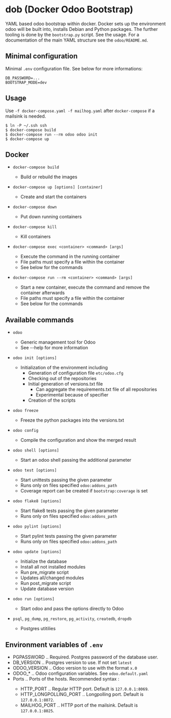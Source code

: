 dob (Docker Odoo Bootstrap)
===========================

YAML based odoo bootstrap within docker. Docker sets up the environment odoo will be built into, installs Debian and Python packages. The further tooling is done by the `bootstrap.py` script. See the usage. For a documentation of the main YAML structure see the `odoo/README.md`.

Minimal configuration
---------------------
Minimal `.env` configuration file. See below for more informations:

```
DB_PASSWORD=...
BOOTSTRAP_MODE=dev
```

Usage
-----

Use `-f docker-compose.yaml -f mailhog.yaml` after `docker-compose` if a mailsink is needed.

```
$ ln -P ~/.ssh ssh
$ docker-compose build
$ docker-compose run --rm odoo odoo init
$ docker-compose up

```

Docker
------

* `docker-compose build`
  - Build or rebuild the images

* `docker-compose up [options] [container]`
  - Create and start the containers

* `docker-compose down`
  - Put down running containers

* `docker-compose kill`
  - Kill containers

* `docker-compose exec <container> <command> [args]`
  - Execute the command in the running container
  - File paths must specify a file within the container
  - See below for the commands

* `docker-compose run --rm <container> <command> [args]`
  - Start a new container, execute the command and remove the container afterwards
  - File paths must specify a file within the container
  - See below for the commands

Available commands
------------------

* `odoo`
  - Generic management tool for Odoo
  - See --help for more information

* `odoo init [options]`
  - Initialization of the environment including
    * Generation of configuration file `etc/odoo.cfg`
    * Checking out of the repositories
    * Initial generation of versions.txt file
      + Can aggregate the requirements.txt file of all repositories
      + Experimental because of specifier
    * Creation of the scripts

* `odoo freeze`
  - Freeze the python packages into the versions.txt

* `odoo config`
  - Compile the configuration and show the merged result

* `odoo shell [options]`
  - Start an odoo shell passing the additional parameter

* `odoo test [options]`
  - Start unittests passing the given parameter
  - Runs only on files specified `odoo:addons_path`
  - Coverage report can be created if `bootstrap:coverage` is set

* `odoo flake8 [options]`
  - Start flake8 tests passing the given parameter
  - Runs only on files specified `odoo:addons_path`

* `odoo pylint [options]`
  - Start pylint tests passing the given parameter
  - Runs only on files specified `odoo:addons_path`

* `odoo update [options]`
  - Initialize the database
  - Install all not installed modules
  - Run pre_migrate script
  - Updates all/changed modules
  - Run post_migrate script
  - Update database version

* `odoo run [options]`
  - Start odoo and pass the options directly to Odoo

* `psql`, `pg_dump`, `pg_restore`, `pg_activity`, `createdb`, `dropdb`
  - Postgres utitilies

Environment variables of `.env`
-------------------------------
  * PGPASSWORD .. Required. Postgres password of the database user.
  * DB_VERSION .. Postgres version to use. If not set `latest`
  * ODOO_VERSION .. Odoo version to use with the format `x.0`
  * ODOO_* .. Odoo configuration variables. See `odoo.default.yaml`
  * Ports .. Ports of the hosts. Recommended syntax <ip>:<port>
    - HTTP_PORT .. Regular HTTP port. Default is `127.0.0.1:8069`.
    - HTTP_LONGPOLLING_PORT .. Longpolling port. Default is `127.0.0.1:8072`.
    - MAILHOG_PORT .. HTTP port of the mailsink. Default is `127.0.0.1:8025`.
